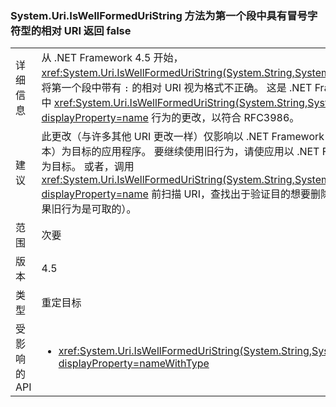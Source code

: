 ### <a name="systemuriiswellformeduristring-method-returns-false-for-relative-uris-with-a-colon-char-in-first-segment"></a>System.Uri.IsWellFormedUriString 方法为第一个段中具有冒号字符型的相对 URI 返回 false

|   |   |
|---|---|
|详细信息|从 .NET Framework 4.5 开始，<xref:System.Uri.IsWellFormedUriString(System.String,System.UriKind)> 会将第一个段中带有 <code>:</code> 的相对 URI 视为格式不正确。 这是 .NET Framework 4.0 中 <xref:System.Uri.IsWellFormedUriString(System.String,System.UriKind)?displayProperty=name> 行为的更改，以符合 RFC3986。|
|建议|此更改（与许多其他 URI 更改一样）仅影响以 .NET Framework 4.5（或更高版本）为目标的应用程序。 要继续使用旧行为，请使应用以 .NET Framework 4.0 为目标。 或者，调用 <xref:System.Uri.IsWellFormedUriString(System.String,System.UriKind)?displayProperty=name> 前扫描 URI，查找出于验证目的想要删除的 <code>:</code> 字符（如果旧行为是可取的）。|
|范围|次要|
|版本|4.5|
|类型|重定目标|
|受影响的 API|<ul><li><xref:System.Uri.IsWellFormedUriString(System.String,System.UriKind)?displayProperty=nameWithType></li></ul>|

